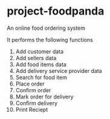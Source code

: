 # project-foodpanda
An online food ordering system

It performs the following functions

1. Add customer data
2. Add sellers data
3. Add food items data
4. Add delivery service provider data
5. Search for food item
6. Place order
7. Confirm order
8. Mark order for delivery
9. Confirm delivery
10. Print Reciept
